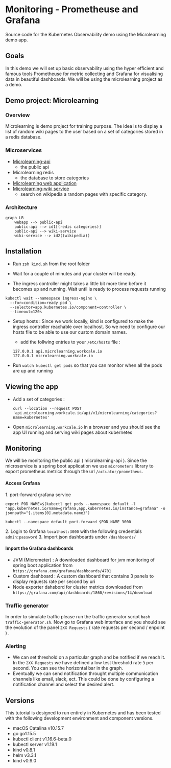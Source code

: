 # Monitoring - Prometheuse and Grafana

Source code for the Kubernetes Observability demo using the Microlearning demo app.

## Goals

In this demo we will set up basic observability using the hyper efficient and famous tools Prometheuse for metric collecting and Grafana for visualising data in beautiful dashboards. We will be using the microlearning project as a demo.

## Demo project: Microlearning

### Overview

Microlearning is demo project for training purpose. The idea is to display a list of random wiki pages to the user based on a set of categories stored in a redis database.

### Microservices

- [Microlearning-api](https://github.com/bdridi/microlearning-api)
  - the public api  
- Microlearning redis 
  - the database to store categories
- [Microlearning web application](https://github.com/bdridi/microlearning-webapp)
- [Microlearning-wiki service](https://github.com/bdridi/microlearning-wiki)
  - search on wikipedia a random pages with specific category.

### Architecture

```mermaid
graph LR
    webapp --> public-api
    public-api --> id1[(redis categories)]
    public-api --> wiki-service
    wiki-service --> id2((wikipedia))
```

## Installation

- Run `zsh kind.sh`  from the root folder

- Wait for a couple of minutes and your cluster will be ready.
  
- The ingress controller might takes a little bit more time before it becomes up and running. Wait until is ready to process requests running

```shell
kubectl wait --namespace ingress-nginx \
  --for=condition=ready pod \
  --selector=app.kubernetes.io/component=controller \
  --timeout=120s
```

- Setup hosts :
Since we work locally, kind is configured to make the ingress controller reachable over localhost. So we need to configure our hosts file to be able to use our custom domain names.

  - add the follwing entries to your `/etc/hosts` file :

  ```shell
  127.0.0.1 api.microlearning.workcale.io
  127.0.0.1 microlearning.workcale.io
  ```

- Run `watch kubectl get pods` so that you can monitor when all the pods are up and running

## Viewing the app

- Add a set of categories :

  `curl --location --request POST 'api.microlearning.workcale.io/api/v1/microlearning/categories?name=kubernetes'`

- Open `microlearning.workcale.io` in a browser and you should see the app UI running and serving wiki pages about kubernetes

## Monitoring

We will be monitoring the public api ( microlearning-api ). Since the microservice is a spring boot application we use `micrometers` library to export prometheus metrics through the url `/actuator/prometheus`.

#### Access Grafana

1\. port-forward grafana service

`export POD_NAME=$(kubectl get pods --namespace default -l "app.kubernetes.io/name=grafana,app.kubernetes.io/instance=grafana" -o jsonpath="{.items[0].metadata.name}")`

`kubectl --namespace default port-forward $POD_NAME 3000`

2\. Login to Grafana `localhost:3000` with the following credentials `admin:password`
3\. Import json dashboards under `/dashboards/`

#### Import the Grafana dashboards

- JVM (Micrometer) : A downloaded dashboard for jvm monitoring of spring boot application from `https://grafana.com/grafana/dashboards/4701`
- Custom dashboard : A custom dashboard that contains 3 panels to display requests rate per second by uri
- Node exporter dahsbord for cluster metrics downloaded from `https://grafana.com/api/dashboards/1860/revisions/14/download`

### Traffic generator

In order to simulate traffic please run the traffic generator script `bash traffic-generator.sh`. Now go to Grafana web interface and you should see the evolution of the panel `2XX Requests` ( rate requests per second / enpoint ) . 

### Alerting

- We can set threshold on a particular graph and be notified if we reach it. In the `2XX Requests` we have defined a low test threshold rate `3` per second. You can see the horizontal bar in the graph.
- Eventually we can send notification throught multiple communication channels like email, slack, ect. This could be done by configuring a notification channel and select the desired alert.

## Versions

This tutorial is designed to run entirely in Kubernetes and has been tested with the following development environment and component versions.

- macOS Catalina v10.15.7
- go go1.15.5
- kubectl client v1.16.6-beta.0
- kubectl server v1.19.1
- kind v0.8.1
- helm v3.3.1
- kind v0.9.0